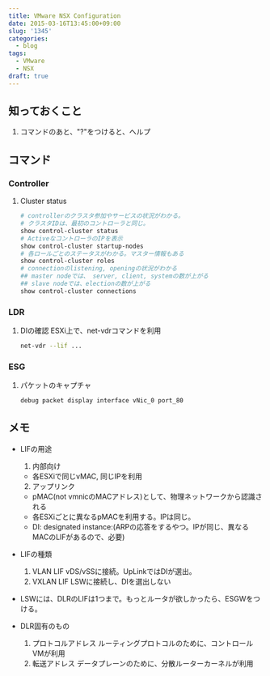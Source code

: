 ```yaml
---
title: VMware NSX Configuration
date: 2015-03-16T13:45:00+09:00
slug: '1345'
categories:
  - blog
tags:
  - VMware
  - NSX
draft: true
---
```



## 知っておくこと
1. コマンドのあと、"?"をつけると、ヘルプ

## コマンド
### Controller
1. Cluster status

      ```sh
      # controllerのクラスタ参加やサービスの状況がわかる。
      # クラスタIDは、最初のコントローラと同じ。
      show control-cluster status
      # ActiveなコントローラのIPを表示
      show control-cluster startup-nodes
      # 各ロールごとのステータスがわかる。マスター情報もある
      show control-cluster roles
      # connectionのlistening, openingの状況がわかる
      ## master nodeでは、 server, client, systemの数が上がる
      ## slave nodeでは、electionの数が上がる
      show control-cluster connections
      ```

### LDR
1. DIの確認
  ESXi上で、net-vdrコマンドを利用

    ```sh
    net-vdr --lif ...
    ```

### ESG
1. パケットのキャプチャ

    ```sh
    debug packet display interface vNic_0 port_80
    ```

## メモ
- LIFの用途
  1. 内部向け
    - 各ESXiで同じvMAC, 同じIPを利用
  2. アップリンク
    - pMAC(not vmnicのMACアドレス)として、物理ネットワークから認識される
    - 各ESXiごとに異なるpMACを利用する。IPは同じ。
    - DI: designated instance:(ARPの応答をするやつ。IPが同じ、異なるMACのLIFがあるので、必要)
- LIFの種類
  1. VLAN LIF
    vDS/vSSに接続。UpLinkではDIが選出。
  2. VXLAN LIF
    LSWに接続し、DIを選出しない
- LSWには、DLRのLIFは1つまで。もっとルータが欲しかったら、ESGWをつける。
  

- DLR固有のもの
  1. プロトコルアドレス
    ルーティングプロトコルのために、コントロールVMが利用
  2. 転送アドレス
    データプレーンのために、分散ルーターカーネルが利用
